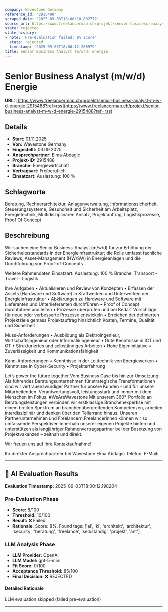 ```yaml
---
company: Wavestone Germany
reference_id: '2915488'
scraped_date: '2025-09-03T18:00:10.802772'
source_url: https://www.freelancermap.ch/projekt/senior-business-analyst-m-w-d-energie-2915488?ref=rss
state: rejected
state_history:
- note: 'Pre-evaluation failed: 8% score'
  state: rejected
  timestamp: '2025-09-03T18:00:12.200979'
title: Senior Business Analyst (m/w/d) Energie
---
```



# Senior Business Analyst (m/w/d) Energie
**URL:** [https://www.freelancermap.ch/projekt/senior-business-analyst-m-w-d-energie-2915488?ref=rss](https://www.freelancermap.ch/projekt/senior-business-analyst-m-w-d-energie-2915488?ref=rss)
## Details
- **Start:** 01.11.2025
- **Von:** Wavestone Germany
- **Eingestellt:** 03.09.2025
- **Ansprechpartner:** Elma Abdagic
- **Projekt-ID:** 2915488
- **Branche:** Energiewirtschaft
- **Vertragsart:** Freiberuflich
- **Einsatzart:** Auslastung: 100 %

## Schlagworte
Beratung, Rechnerarchitektur, Anlagenverwaltung, Informationssicherheit, Steuerungssysteme, Gesundheit und Sicherheit am Arbeitsplatz, Energietechnik, Multidisziplinären Ansatz, Projektauftrag, Logistikprozesse, Proof Of Concept

## Beschreibung
Wir suchen eine Senior Business-Analyst (m/w/d) für zur Erhöhung der Sicherheitsstandards in der Energieinfrastruktur; die Rolle umfasst fachliche Reviews, Asset-Management (HW/SW) in Energieanlagen und die Durchführung von Proof-of-Concepts

Weitere Rahmendaten
Einsatzart:
Auslastung: 100 %
Branche: Transport - Travel - Logistik

Ihre Aufgaben
• Aktualisieren und Review von Konzepten
• Erfassen der Assets (Hardware und Software) in Kraftwerken und Unterwerken der Energieinfrastruktur
• Abklärungen zu Hardware und Software mit Lieferanten und Unterlieferanten durchführen
• Proof of Concept durchführen und leiten
• Prozesse überprüfen und bei Bedarf Vorschläge für neue oder verbesserte Prozesse entwickeln
• Erreichen der definierten Projektziele gemäss Projektauftrag hinsichtlich Kosten, Termine, Qualität und Sicherheit

Muss-Anforderungen
• Ausbildung als Elektroingenieur, Wirtschaftsingenieur oder Informatikingenieur
• Gute Kenntnisse in ICT und OT
• Strukturiertes und selbständiges Arbeiten
• Hohe Eigeninitiative
• Zuverlässigkeit und Kommunikationsfähigkeit

Kann-Anforderungen
• Kenntnisse in der Leittechnik von Energiewerken
• Kenntnisse in Cyber-Security
• Projekterfahrung

Let’s power the future together
Vom Business Case bis hin zur Umsetzung: Als führendes Beratungsunternehmen für strategische Transformationen sind wir vertrauenswürdiger Partner für unsere Kunden - und für unsere Mitarbeitenden. Verantwortungsvoll, leistungsstark und immer mit dem Menschen im Fokus. #WeAreWavestone
Mit unserem 360°-Portfolio an Beratungsleistungen verbinden wir erstklassige Branchenexpertise mit einem breiten Spektrum an branchenübergreifenden Kompetenzen, arbeiten interdisziplinär und denken über den Tellerrand hinaus. Unseren Partnerunternehmen und Freelancern:Freelancerinnen können wir so umfassende Perspektiven innerhalb unserer eigenen Projekte bieten und unterstützen als langjähriger Rahmenvertragspartner bei der Besetzung von Projektvakanzen – zeitnah und direkt.

Wir freuen uns auf Ihre Kontaktaufnahme!

Ihr direkter Ansprechpartner bei Wavestone
Elma Abdagic
Telefon:
E-Mail:

---

## 🤖 AI Evaluation Results

**Evaluation Timestamp:** 2025-09-03T18:00:12.198204

### Pre-Evaluation Phase
- **Score:** 8/100
- **Threshold:** 10/100
- **Result:** ❌ Failed
- **Rationale:** Score: 8%. Found tags: ['ai', 'ki', 'architekt', 'architektur', 'security', 'beratung', 'freelance', 'selbständig', 'projekt', 'ant']

### LLM Analysis Phase
- **LLM Provider:** OpenAI
- **LLM Model:** gpt-5-mini
- **Fit Score:** 0/100
- **Acceptance Threshold:** 85/100
- **Final Decision:** ❌ REJECTED

#### Detailed Rationale
LLM evaluation skipped (failed pre-evaluation)

---
